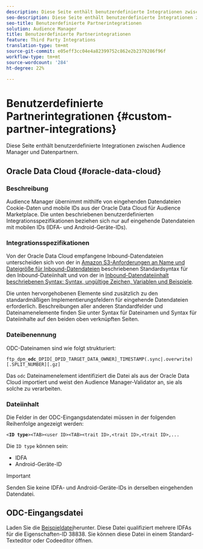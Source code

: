 ```yaml
---
description: Diese Seite enthält benutzerdefinierte Integrationen zwischen Audience Manager und Datenpartnern.
seo-description: Diese Seite enthält benutzerdefinierte Integrationen zwischen Audience Manager und Datenpartnern.
seo-title: Benutzerdefinierte Partnerintegrationen
solution: Audience Manager
title: Benutzerdefinierte Partnerintegrationen
feature: Third Party Integrations
translation-type: tm+mt
source-git-commit: e05eff3cc04e4a82399752c862e2b2370286f96f
workflow-type: tm+mt
source-wordcount: '284'
ht-degree: 22%

---
```



# Benutzerdefinierte Partnerintegrationen {#custom-partner-integrations}

Diese Seite enthält benutzerdefinierte Integrationen zwischen Audience Manager und Datenpartnern.

## Oracle Data Cloud {#oracle-data-cloud}

### Beschreibung

Audience Manager übernimmt mithilfe von eingehenden Datendateien Cookie-Daten und mobile IDs aus der Oracle Data Cloud für Audience Marketplace. Die unten beschriebenen benutzerdefinierten Integrationsspezifikationen beziehen sich nur auf eingehende Datendateien mit mobilen IDs (IDFA- und Android-Geräte-IDs).

### Integrationsspezifikationen

Von der Oracle Data Cloud empfangene Inbound-Datendateien unterscheiden sich von der in [Amazon S3-Anforderungen an Name und Dateigröße für Inbound-Datendateien](/help/using/integration/sending-audience-data/batch-data-transfer-explained/inbound-s3-filenames.md) beschriebenen Standardsyntax für den Inbound-Dateiinhalt und von der in [Inbound-Datendateiinhalt beschriebenen Syntax: Syntax, ungültige Zeichen, Variablen und Beispiele](/help/using/integration/sending-audience-data/batch-data-transfer-explained/inbound-file-contents.md).

Die unten hervorgehobenen Elemente sind zusätzlich zu den standardmäßigen Implementierungsfeldern für eingehende Datendateien erforderlich. Beschreibungen aller anderen Standardfelder und Dateinamenelemente finden Sie unter Syntax für Dateinamen und Syntax für Dateiinhalte auf den beiden oben verknüpften Seiten.

### Dateibenennung

ODC-Dateinamen sind wie folgt strukturiert:

`ftp_dpm_`**`odc`**`_DPID[_DPID_TARGET_DATA_OWNER]_TIMESTAMP(.sync|.overwrite)[.SPLIT_NUMBER][.gz]`

Das `odc` Dateinamenelement identifiziert die Datei als aus der Oracle Data Cloud importiert und weist den Audience Manager-Validator an, sie als solche zu verarbeiten.

### Dateiinhalt

Die Felder in der ODC-Eingangsdatendatei müssen in der folgenden Reihenfolge angezeigt werden:

`<`**`ID type`**`><TAB><user ID><TAB><trait ID>,<trait ID>,<trait ID>,...`

Die `ID type` können sein:

* IDFA
* Android-Geräte-ID

>[!IMPORTANT]
>
>Senden Sie keine IDFA- und Android-Geräte-IDs in derselben eingehenden Datendatei.

## ODC-Eingangsdatei

Laden Sie die [Beispieldatei](/help/using/integration/assets/ftp_dpm_odc_12345_1556223815.sync)herunter. Diese Datei qualifiziert mehrere IDFAs für die Eigenschaften-ID 38838. Sie können diese Datei in einem Standard-Texteditor oder Codeeditor öffnen.